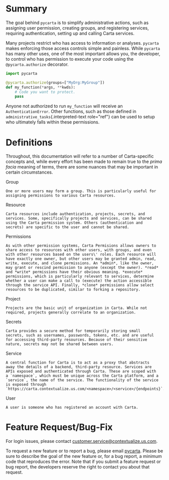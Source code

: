 # Summary

The goal behind `pycarta` is to simplify administrative actions, such as
assigning user permission, creating groups, and registering services,
requiring authentication, setting up and calling Carta services.

Many projects restrict who has access to information or analyses.
`pycarta` makes enforcing those access controls simple and painless.
While `pycarta` has many other uses, one of the most important allows
you, the developer, to control who has permission to execute your code
using the `@pycarta.authorize` decorator.

``` python
import pycarta

@pycarta.authorize(groups=["MyOrg:MyGroup"])
def my_function(*args, **kwds):
    # Code you want to protect.
    pass
```

Anyone not authorized to run `my_function` will receive an
`AuthenticationError`. Other functions, such as those defined in
`administrative_tasks`{.interpreted-text role="ref"} can be used to
setup who ultimately falls within these permissions.

# Definitions

Throughout, this documentation will refer to a number of Carta-specific
concepts and, while every effort has been made to remain true to the
*prima facia* meaning of terms, there are some nuances that may be
important in certain circumstances.

Group

    One or more users may form a group. This is particularly useful for
    assigning permissions to various Carta resources.

Resource

    Carta resources include authentication, projects, secrets, and
    services. Some, specifically projects and services, can be shared
    using the Carta permission system. Others (authentication and
    secrets) are specific to the user and cannot be shared.

Permissions

    As with other permission systems, Carta Permisions allows owners to
    share access to resources with other users, with groups, and even
    with other resources based on the users\' roles. Each resource will
    have exactly one owner, but other users may be granted admin, read,
    write, execute, and clone permissions. An *admin*, like the owner,
    may grant or rescind permission to anyone (except the owner). *read*
    and *write* permissions have their obvious meaning. *execute*
    permissions, which is particularly relevant to services, determine
    whether a user can make a call to (execute) the action accessible
    through the service API. Finally, *clone* permissions allow select
    resources to be duplicated, similar to forking a repository.

Project

    Projects are the basic unit of organization in Carta. While not
    required, projects generally correlate to an organization.

Secrets

    Carta provides a secure method for temporarily storing small
    secrets, such as usernames, passwords, tokens, etc. and are useful
    for accessing third-party resources. Because of their sensitive
    nature, secrets may not be shared between users.

Service

    A central function for Carta is to act as a proxy that abstracts
    away the details of a backend, third-party resource. Services are
    APIs exposed and authenticated through Carta. These are scoped with
    a `namespace`, which must be unique across the Carta platform, and a
    `service`, the name of the service. The functionality of the service
    is exposed through
    `https://carta.contextualize.us.com/<namespace>/<service>/{endpoints}`.

User

    A user is someone who has registered an account with Carta.

# Feature Request/Bug-Fix

For login issues, please contact
<customer.service@contextualize.us.com>.

To request a new feature or to report a bug, please email
[pycarta](mailto:a.t.901104402411.u-26296181.4165918c-9632-497d-8601-dfcb2f66ba78@tasks.clickup.com).
Please be sure to describe the goal of the new feature or, for a bug
report, a minimum code that reproduces the error. Note that if you
submit a feature request or bug report, the developers reserve the right
to contact you about that request.
